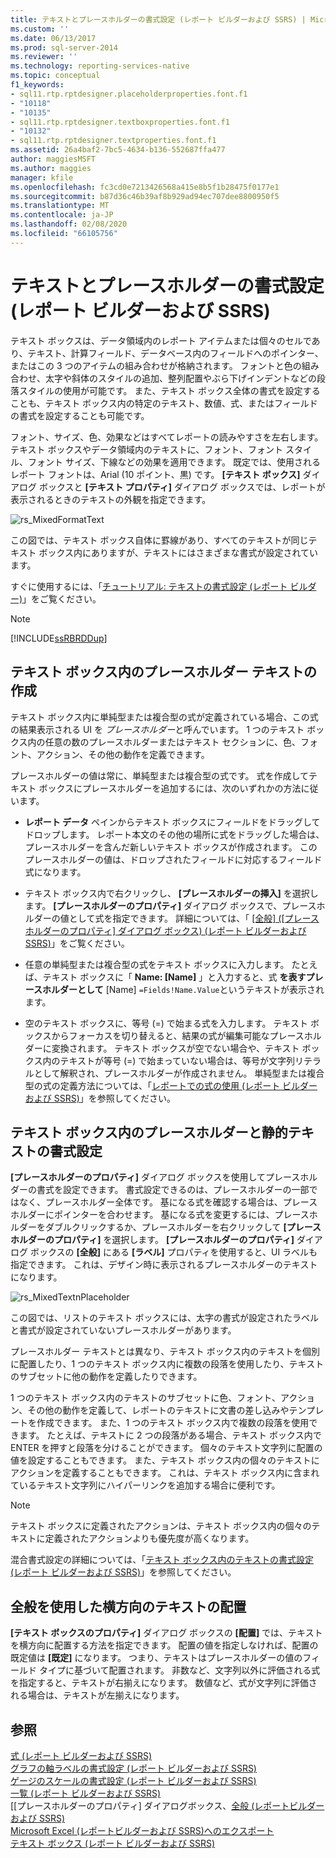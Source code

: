 ```yaml
---
title: テキストとプレースホルダーの書式設定 (レポート ビルダーおよび SSRS) | Microsoft Docs
ms.custom: ''
ms.date: 06/13/2017
ms.prod: sql-server-2014
ms.reviewer: ''
ms.technology: reporting-services-native
ms.topic: conceptual
f1_keywords:
- sql11.rtp.rptdesigner.placeholderproperties.font.f1
- "10118"
- "10135"
- sql11.rtp.rptdesigner.textboxproperties.font.f1
- "10132"
- sql11.rtp.rptdesigner.textproperties.font.f1
ms.assetid: 26a4baf2-7bc5-4634-b136-552687ffa477
author: maggiesMSFT
ms.author: maggies
manager: kfile
ms.openlocfilehash: fc3cd0e7213426568a415e8b5f1b28475f0177e1
ms.sourcegitcommit: b87d36c46b39af8b929ad94ec707dee8800950f5
ms.translationtype: MT
ms.contentlocale: ja-JP
ms.lasthandoff: 02/08/2020
ms.locfileid: "66105756"
---
```

# <a name="formatting-text-and-placeholders-report-builder-and-ssrs"></a>テキストとプレースホルダーの書式設定 (レポート ビルダーおよび SSRS)
  テキスト ボックスは、データ領域内のレポート アイテムまたは個々のセルであり、テキスト、計算フィールド、データベース内のフィールドへのポインター、またはこの 3 つのアイテムの組み合わせが格納されます。 フォントと色の組み合わせ、太字や斜体のスタイルの追加、整列配置やぶら下げインデントなどの段落スタイルの使用が可能です。 また、テキスト ボックス全体の書式を設定することも、テキスト ボックス内の特定のテキスト、数値、式、またはフィールドの書式を設定することも可能です。  
  
 フォント、サイズ、色、効果などはすべてレポートの読みやすさを左右します。 テキスト ボックスやデータ領域内のテキストに、フォント、フォント スタイル、フォント サイズ、下線などの効果を適用できます。 既定では、使用されるレポート フォントは、Arial (10 ポイント、黒) です。 
  **[テキスト ボックス]** ダイアログ ボックスと **[テキスト プロパティ]** ダイアログ ボックスでは、レポートが表示されるときのテキストの外観を指定できます。  
  
 ![rs_MixedFormatText](../media/rs-mixedformattext.gif "rs_MixedFormatText")  
  
 この図では、テキスト ボックス自体に罫線があり、すべてのテキストが同じテキスト ボックス内にありますが、テキストにはさまざまな書式が設定されています。  
  
 すぐに使用するには、「[チュートリアル: テキストの書式設定 &#40;レポート ビルダー&#41;](../tutorial-format-text-report-builder.md)」をご覧ください。  
  
> [!NOTE]  
>  [!INCLUDE[ssRBRDDup](../../includes/ssrbrddup-md.md)]  
  
## <a name="creating-placeholder-text-in-a-text-box"></a>テキスト ボックス内のプレースホルダー テキストの作成  
 テキスト ボックス内に単純型または複合型の式が定義されている場合、この式の結果表示される UI を *プレースホルダー*と呼んでいます。 1 つのテキスト ボックス内の任意の数のプレースホルダーまたはテキスト セクションに、色、フォント、アクション、その他の動作を定義できます。  
  
 プレースホルダーの値は常に、単純型または複合型の式です。 式を作成してテキスト ボックスにプレースホルダーを追加するには、次のいずれかの方法に従います。  
  
-   
  **レポート データ** ペインからテキスト ボックスにフィールドをドラッグしてドロップします。 レポート本文のその他の場所に式をドラッグした場合は、プレースホルダーを含んだ新しいテキスト ボックスが作成されます。 このプレースホルダーの値は、ドロップされたフィールドに対応するフィールド式になります。  
  
-   テキスト ボックス内で右クリックし、 **[プレースホルダーの挿入]** を選択します。 
  **[プレースホルダーのプロパティ]** ダイアログ ボックスで、プレースホルダーの値として式を指定できます。 詳細については、「 [[全般] ([プレースホルダーのプロパティ] ダイアログ ボックス) (レポート ビルダーおよび SSRS)](../placeholder-properties-dialog-box-general-report-builder-and-ssrs.md)」をご覧ください。  
  
-   任意の単純型または複合型の式をテキスト ボックスに入力します。 たとえば、テキスト ボックスに「 **Name: [Name]** 」と入力すると、式 **を表すプレースホルダーとして** [Name] `=Fields!Name.Value`というテキストが表示されます。  
  
-   空のテキスト ボックスに、等号 (=) で始まる式を入力します。 テキスト ボックスからフォーカスを切り替えると、結果の式が編集可能なプレースホルダーに変換されます。 テキスト ボックスが空でない場合や、テキスト ボックス内のテキストが等号 (=) で始まっていない場合は、等号が文字列リテラルとして解釈され、プレースホルダーが作成されません。 単純型または複合型の式の定義方法については、「[レポートでの式の使用 &#40;レポート ビルダーおよび SSRS&#41;](expression-uses-in-reports-report-builder-and-ssrs.md)」を参照してください。  
  
## <a name="formatting-placeholders-and-static-text-in-a-text-box"></a>テキスト ボックス内のプレースホルダーと静的テキストの書式設定  
 
  **[プレースホルダーのプロパティ]** ダイアログ ボックスを使用してプレースホルダーの書式を設定できます。 書式設定できるのは、プレースホルダーの一部ではなく、プレースホルダー全体です。 基になる式を確認する場合は、プレースホルダーにポインターを合わせます。 基になる式を変更するには、プレースホルダーをダブルクリックするか、プレースホルダーを右クリックして **[プレースホルダーのプロパティ]** を選択します。 
  **[プレースホルダーのプロパティ]** ダイアログ ボックスの **[全般]** にある **[ラベル]** プロパティを使用すると、UI ラベルも指定できます。 これは、デザイン時に表示されるプレースホルダーのテキストになります。  
  
 ![rs_MixedTextnPlaceholder](../media/rs-mixedtextnplaceholder.gif "rs_MixedTextnPlaceholder")  
  
 この図では、リストのテキスト ボックスには、太字の書式が設定されたラベルと書式が設定されていないプレースホルダーがあります。  
  
 プレースホルダー テキストとは異なり、テキスト ボックス内のテキストを個別に配置したり、1 つのテキスト ボックス内に複数の段落を使用したり、テキストのサブセットに他の動作を定義したりできます。  
  
 1 つのテキスト ボックス内のテキストのサブセットに色、フォント、アクション、その他の動作を定義して、レポートのテキストに文書の差し込みやテンプレートを作成できます。 また、1 つのテキスト ボックス内で複数の段落を使用できます。 たとえば、テキストに 2 つの段落がある場合、テキスト ボックス内で ENTER を押すと段落を分けることができます。 個々のテキスト文字列に配置の値を設定することもできます。 また、テキスト ボックス内の個々のテキストにアクションを定義することもできます。 これは、テキスト ボックス内に含まれているテキスト文字列にハイパーリンクを追加する場合に便利です。  
  
> [!NOTE]  
>  テキスト ボックスに定義されたアクションは、テキスト ボックス内の個々のテキストに定義されたアクションよりも優先度が高くなります。  
  
 混合書式設定の詳細については、「[テキスト ボックス内のテキストの書式設定 &#40;レポート ビルダーおよび SSRS&#41;](format-text-in-a-text-box-report-builder-and-ssrs.md)」を参照してください。  
  
## <a name="aligning-horizontal-text-using-general"></a>全般を使用した横方向のテキストの配置  
 
  **[テキスト ボックスのプロパティ]** ダイアログ ボックスの **[配置]** では、テキストを横方向に配置する方法を指定できます。 配置の値を指定しなければ、配置の既定値は **[既定]** になります。 つまり、テキストはプレースホルダーの値のフィールド タイプに基づいて配置されます。 非数など、文字列以外に評価される式を指定すると、テキストが右揃えになります。 数値など、式が文字列に評価される場合は、テキストが左揃えになります。  
  
## <a name="see-also"></a>参照  
 [式 &#40;レポート ビルダーおよび SSRS&#41;](expressions-report-builder-and-ssrs.md)   
 [グラフの軸ラベルの書式設定 (レポート ビルダーおよび SSRS)](formatting-axis-labels-on-a-chart-report-builder-and-ssrs.md)   
 [ゲージのスケールの書式設定 &#40;レポート ビルダーおよび SSRS&#41;](formatting-scales-on-a-gauge-report-builder-and-ssrs.md)   
 [一覧 &#40;レポート ビルダーおよび SSRS&#41;](tables-matrices-and-lists-report-builder-and-ssrs.md)   
 [[プレースホルダーのプロパティ] ダイアログボックス、[全般 &#40;レポートビルダーおよび SSRS&#41;](../placeholder-properties-dialog-box-general-report-builder-and-ssrs.md)   
 [Microsoft Excel &#40;レポートビルダーおよび SSRS&#41;へのエクスポート](../report-builder/exporting-to-microsoft-excel-report-builder-and-ssrs.md)   
 [テキスト ボックス (レポート ビルダーおよび SSRS)](text-boxes-report-builder-and-ssrs.md)  
  
  
